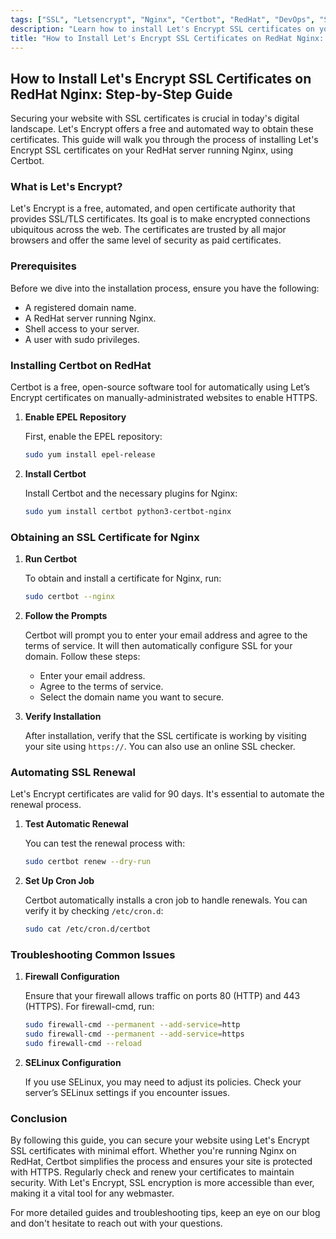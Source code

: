 ```yaml
---
tags: ["SSL", "Letsencrypt", "Nginx", "Certbot", "RedHat", "DevOps", "SEO"]
description: "Learn how to install Let's Encrypt SSL certificates on your RedHat Nginx server using Certbot. This step-by-step guide ensures your site is secure with HTTPS."
title: "How to Install Let's Encrypt SSL Certificates on RedHat Nginx: Step-by-Step Guide"
---
```


## How to Install Let's Encrypt SSL Certificates on RedHat Nginx: Step-by-Step Guide

Securing your website with SSL certificates is crucial in today's digital landscape. Let's Encrypt offers a free and automated way to obtain these certificates. This guide will walk you through the process of installing Let's Encrypt SSL certificates on your RedHat server running Nginx, using Certbot.

### What is Let's Encrypt?

Let's Encrypt is a free, automated, and open certificate authority that provides SSL/TLS certificates. Its goal is to make encrypted connections ubiquitous across the web. The certificates are trusted by all major browsers and offer the same level of security as paid certificates.

### Prerequisites

Before we dive into the installation process, ensure you have the following:

- A registered domain name.
- A RedHat server running Nginx.
- Shell access to your server.
- A user with sudo privileges.

### Installing Certbot on RedHat

Certbot is a free, open-source software tool for automatically using Let’s Encrypt certificates on manually-administrated websites to enable HTTPS.

1. **Enable EPEL Repository**

   First, enable the EPEL repository:

   ```bash
   sudo yum install epel-release
   ```

2. **Install Certbot**

   Install Certbot and the necessary plugins for Nginx:

   ```bash
   sudo yum install certbot python3-certbot-nginx
   ```

### Obtaining an SSL Certificate for Nginx

1. **Run Certbot**

   To obtain and install a certificate for Nginx, run:

   ```bash
   sudo certbot --nginx
   ```

2. **Follow the Prompts**

   Certbot will prompt you to enter your email address and agree to the terms of service. It will then automatically configure SSL for your domain. Follow these steps:
   
   - Enter your email address.
   - Agree to the terms of service.
   - Select the domain name you want to secure.

3. **Verify Installation**

   After installation, verify that the SSL certificate is working by visiting your site using `https://`. You can also use an online SSL checker.

### Automating SSL Renewal

Let's Encrypt certificates are valid for 90 days. It's essential to automate the renewal process.

1. **Test Automatic Renewal**

   You can test the renewal process with:

   ```bash
   sudo certbot renew --dry-run
   ```

2. **Set Up Cron Job**

   Certbot automatically installs a cron job to handle renewals. You can verify it by checking `/etc/cron.d`:

   ```bash
   sudo cat /etc/cron.d/certbot
   ```

### Troubleshooting Common Issues

1. **Firewall Configuration**

   Ensure that your firewall allows traffic on ports 80 (HTTP) and 443 (HTTPS). For firewall-cmd, run:

   ```bash
   sudo firewall-cmd --permanent --add-service=http
   sudo firewall-cmd --permanent --add-service=https
   sudo firewall-cmd --reload
   ```

2. **SELinux Configuration**

   If you use SELinux, you may need to adjust its policies. Check your server’s SELinux settings if you encounter issues.

### Conclusion

By following this guide, you can secure your website using Let's Encrypt SSL certificates with minimal effort. Whether you're running Nginx on RedHat, Certbot simplifies the process and ensures your site is protected with HTTPS. Regularly check and renew your certificates to maintain security. With Let's Encrypt, SSL encryption is more accessible than ever, making it a vital tool for any webmaster.

For more detailed guides and troubleshooting tips, keep an eye on our blog and don't hesitate to reach out with your questions.
